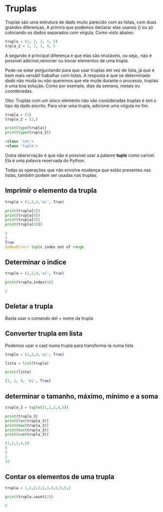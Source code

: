 # Truplas

Truplas são uma estrutura de dado muito parecido com as listas, com duas grandes diferenças. A primira que podemos declarar elas usanso () ou só colocando os dados separados com vírgula. Como visto abaixo:

```python
trupla = (1, 2, 3, 4, 5)
trpla_2 = 1, 2, 3, 4, 5
```

A segundo é principal diferença é que elas são imutáveis, ou seja,, não é possivel adicinor,remoner ou trocar elementos de uma trupla.

Pode-se estar perguntando para que usar truplas em vez de lista, já que é bem mais versátil trabalhar com listas. A resposta é que se determinado dado não muda ou não queremos que ele mude durante o processo, truplas é uma boa solução. Como por exemplo, dias da semana, meses ou coordenadas.

Obs: Truplas com um único elemento não são consideradas truplas é sim o tipo da dado escrito.
Para virar uma trupla, adicione uma vírgula no fim.

```python
trupla = (1)
trupla_2 = (2,)

print(type(trupla))
print(type(trupla_2))
```

```python
<class 'int'>
<class 'tuple'>
```

Outra obersrvação é que não é possível usar a palavre **tuple** como varível. Ela é uma palavra reservada do Python.

Todas as operações que não envolve mudança que estão presentes nas listas, também podem ser usadas nas truplas.

## Imprimir o elemento da trupla

```python
trupla = (1,2,4,'oi', True)

print(trupla[2])
print(trupla[0])
print(trupla[4])
print(trupla[10])
```

```python
4
1
True
IndexError: tuple index out of range
```

## Determinar o indice

```python
trupla = (1,2,4,'oi', True)

print(trupla.index(4))
```

```python
2
```

## Deletar a trupla

Basta usar o comando del + nome da trupla

## Converter trupla em lista

Podemos usar o cast numa trupla para transforma-la numa lista

```python
trupla = (1,2,4,'oi', True)

lista = list(trupla)

print(lista)
```

```python
[1, 2, 4, 'oi', True]
```

## determinar o tamanho, máximo, mínimo e a soma

```python
trupla_3 = tuple((1,2,3,4,5))

print(trupla_3)
print(len(trupla_3))
print(max(trupla_3))
print(min(trupla_3))
print(sum(trupla_3))
```

```python
(1,2,3,4,5)
5
5
1
15
```

## Contar os elementos de uma trupla

```python
trupla = 1,2,2,2,2,3,4,5,5,5,2

print(trupla.count(2))
```

```python
5
```
